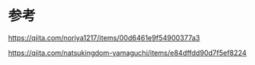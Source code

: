 # 参考

https://qiita.com/noriya1217/items/00d6461e9f54900377a3

https://qiita.com/natsukingdom-yamaguchi/items/e84dffdd90d7f5ef8224
